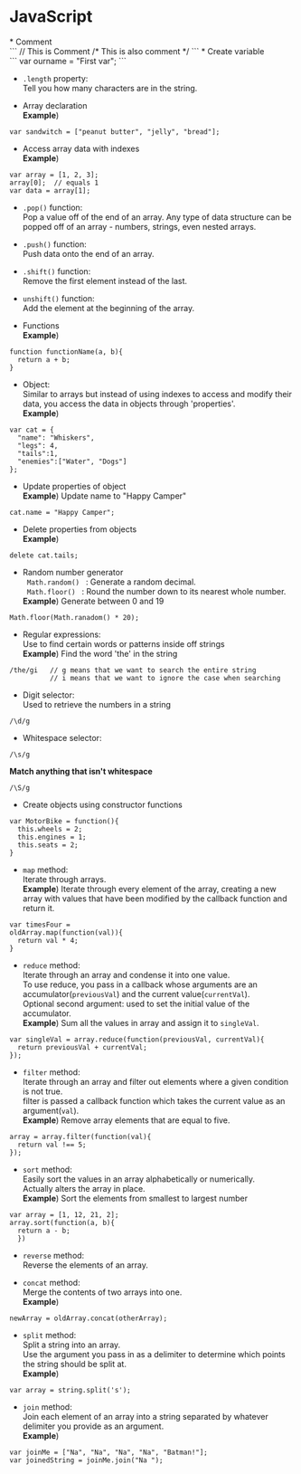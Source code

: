 <h1>JavaScript</h1>
* Comment<br>
```
// This is Comment
/* This is also comment */
```
* Create variable<br>
```
var ourname = "First var";
```

* ```.length``` property:<br>
Tell you how many characters are in the string.<br>

* Array declaration<br>
**Example**)<br>
```
var sandwitch = ["peanut butter", "jelly", "bread"];
```

* Access array data with indexes<br>
**Example**)<br>
```
var array = [1, 2, 3];
array[0];  // equals 1
var data = array[1];
```

* ```.pop()``` function:<br>
Pop a value off of the end of an array. Any type of data structure can be popped off of an array - numbers, strings, even nested arrays.

* ```.push()``` function:<br>
Push data onto the end of an array.

* ```.shift()``` function:<br>
Remove the first element instead of the last.

* ```unshift()``` function:<br>
Add the element at the beginning of the array.

* Functions<br>
**Example**)<br>
```
function functionName(a, b){
  return a + b;
}
```

* Object:<br>
Similar to arrays but instead of using indexes to access and modify their data, you access the data in objects through 'properties'.<br>
**Example**)<br>
```
var cat = {
  "name": "Whiskers",
  "legs": 4,
  "tails":1,
  "enemies":["Water", "Dogs"]
};
```

* Update properties of object<br>
**Example**) Update name to "Happy Camper"<br>
```
cat.name = "Happy Camper";
```

* Delete properties from objects<br>
**Example**)
```
delete cat.tails;
```

* Random number generator<br>
<code> Math.random() </code> : Generate a random decimal.<br>
<code> Math.floor() </code> : Round the number down to its nearest whole number.<br>
**Example**) Generate between 0 and 19<br>
```
Math.floor(Math.ranadom() * 20);
```

* Regular expressions:<br>
Use to find certain words or patterns inside off strings<br>
**Example**) Find the word 'the' in the string<br>
```
/the/gi   // g means that we want to search the entire string
          // i means that we want to ignore the case when searching
```

* Digit selector:<br>
Used to retrieve the numbers in a string<br>
```
/\d/g
```

* Whitespace selector:<br>
```
/\s/g
```
**Match anything that isn't whitespace**<br>
```
/\S/g
```

* Create objects using constructor functions<br>
```
var MotorBike = function(){
  this.wheels = 2;
  this.engines = 1;
  this.seats = 2;
}
```

* ```map``` method:<br>
Iterate through arrays.<br>
**Example**) Iterate through every element of the array, creating a new array with values that have been modified by the callback function and return it.<br>
```
var timesFour =
oldArray.map(function(val)){
  return val * 4;
}
```

* ```reduce``` method:<br>
Iterate through an array and condense it into one value.<br>
To use reduce, you pass in a callback whose arguments are an accumulator(```previousVal```) and the current value(```currentVal```).<br>
Optional second argument: used to set the initial value of the accumulator.<br>
**Example**) Sum all the values in array and assign it to <code>singleVal</code>.<br>
```
var singleVal = array.reduce(function(previousVal, currentVal){
  return previousVal + currentVal;
});
```

* ```filter``` method:<br>
Iterate through an array and filter out elements where a given condition is not true.<br>
filter is passed a callback function which takes the current value as an argument(```val```).<br>
**Example**) Remove array elements that are equal to five.<br>
```
array = array.filter(function(val){
  return val !== 5;
});
```

* ```sort``` method:<br>
Easily sort the values in an array alphabetically or numerically.<br>
Actually alters the array in place.<br>
**Example**) Sort the elements from smallest to largest number<br>
```
var array = [1, 12, 21, 2];
array.sort(function(a, b){
  return a - b;
  })
```

* ```reverse``` method:<br>
Reverse the elements of an array.<br>

* ```concat``` method:<br>
Merge the contents of two arrays into one.<br>
**Example**)<br>
```
newArray = oldArray.concat(otherArray);
```

* ```split``` method:<br>
Split a string into an array.<br>
Use the argument you pass in as a delimiter to determine which points the string should be split at.<br>
**Example**)<br>
```
var array = string.split('s');
```

* ```join``` method:<br>
Join each element of an array into a string separated by whatever delimiter you provide as an argument.<br>
**Example**)<br>
```
var joinMe = ["Na", "Na", "Na", "Na", "Batman!"];
var joinedString = joinMe.join("Na ");
```
